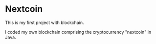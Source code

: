 # Nextcoin
This is my first project with blockchain.

I coded my own blockchain comprising the cryptocurrency "nextcoin" in Java.
